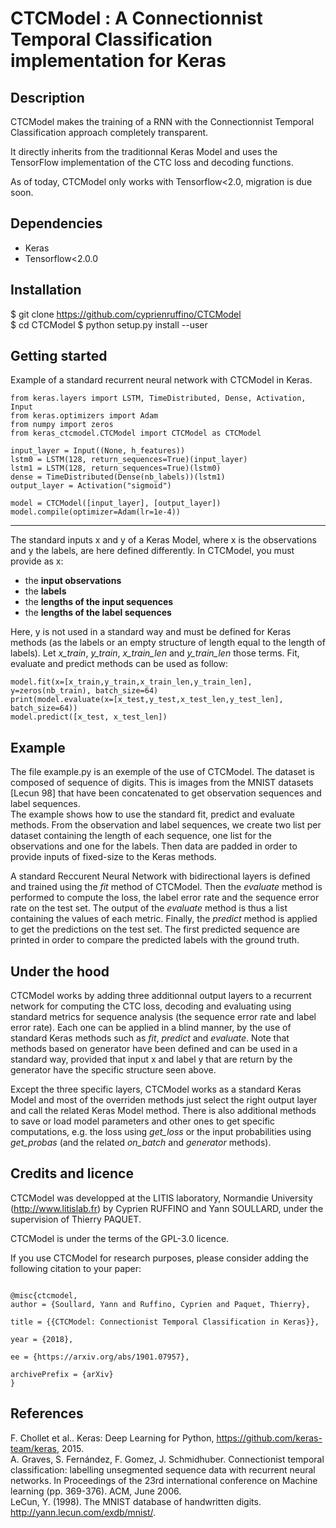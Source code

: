 ﻿
# CTCModel : A Connectionnist Temporal Classification implementation for Keras

## Description

CTCModel makes the training of a RNN with the Connectionnist Temporal Classification approach completely transparent.

It directly inherits from the traditionnal Keras Model and uses the TensorFlow implementation of the CTC loss and decoding functions.

As of today, CTCModel only works with Tensorflow<2.0, migration is due soon.

## Dependencies
- Keras
- Tensorflow<2.0.0

## Installation
$ git clone https://github.com/cyprienruffino/CTCModel  
$ cd CTCModel
$ python setup.py install --user

## Getting started
Example of a standard recurrent neural network with CTCModel in Keras.

```
from keras.layers import LSTM, TimeDistributed, Dense, Activation, Input
from keras.optimizers import Adam
from numpy import zeros
from keras_ctcmodel.CTCModel import CTCModel as CTCModel

input_layer = Input((None, h_features))
lstm0 = LSTM(128, return_sequences=True)(input_layer)
lstm1 = LSTM(128, return_sequences=True)(lstm0)
dense = TimeDistributed(Dense(nb_labels))(lstm1)
output_layer = Activation("sigmoid")

model = CTCModel([input_layer], [output_layer])
model.compile(optimizer=Adam(lr=1e-4))
```


----------


The standard inputs x and y of a Keras Model, where x is the observations and y the labels, are here defined differently. In CTCModel, you must provide as x:

 -  the **input observations**
 -  the **labels**
 -  the **lengths of the input sequences**
 -  the **lengths of the label sequences** 

Here, y is not used in a standard way and must be defined for Keras methods (as the labels or an empty structure of length equal to the length of labels).
Let *x_train*, *y_train*, *x_train_len* and *y_train_len* those terms. Fit, evaluate and predict methods can be used as follow:

```
model.fit(x=[x_train,y_train,x_train_len,y_train_len], y=zeros(nb_train), batch_size=64)
print(model.evaluate(x=[x_test,y_test,x_test_len,y_test_len], batch_size=64))
model.predict([x_test, x_test_len])
```

## Example

The file example.py is an exemple of the use of CTCModel. The dataset is composed of sequence of digits. This is images from the  MNIST datasets [Lecun 98] that have been concatenated to get observation sequences and label sequences.  
The example shows how to use the standard fit, predict and evaluate methods. From the observation and label sequences, we create two list per dataset containing the length of each sequence, one list for the observations and one for the labels. Then data are padded in order to provide inputs of fixed-size to the Keras methods.  

A standard Reccurent Neural Network with bidirectional layers is defined and trained using the *fit* method of CTCModel. Then the *evaluate* method is performed to compute the loss, the label error rate and the sequence error rate on the test set.  The output of the *evaluate* method is thus a list containing the values of each metric. Finally, the *predict* method is applied to get the predictions on the test set. The first predicted sequence are printed in order to compare the predicted labels with the ground truth.  

## Under the hood
CTCModel works by adding three additionnal output layers to a recurrent network for computing the CTC loss, decoding and evaluating using standard metrics for sequence analysis (the sequence error rate and label error rate). Each one can be applied in a blind manner, by the use of standard Keras methods such as *fit*, *predict* and *evaluate*. Note that methods based on generator have been defined and can be used in a standard way, provided that input x and label y that are return by the generator have the specific structure seen above. 

Except the three specific layers, CTCModel works as a standard Keras Model and most of the overriden methods just select the right output layer and call the related Keras Model method. There is also additional methods to save or load model parameters and other ones to get specific computations, e.g. the loss using *get_loss* or the input probabilities using *get_probas* (and the related *on_batch* and *generator* methods). 

## Credits and licence
CTCModel was developped at the LITIS laboratory, Normandie University (http://www.litislab.fr) by Cyprien RUFFINO and Yann SOULLARD, under the supervision of Thierry PAQUET.  

CTCModel is under the terms of the GPL-3.0 licence.  

If you use CTCModel for research purposes, please consider adding the following citation to your paper:

<code>
@misc{ctcmodel,
author = {Soullard, Yann and Ruffino, Cyprien and Paquet, Thierry},<br/>
title = {{CTCModel: Connectionist Temporal Classification in Keras}},<br/>
year = {2018},<br/>
ee = {https://arxiv.org/abs/1901.07957},<br/>
archivePrefix = {arXiv}
}
</code>


## References
F. Chollet et al.. Keras: Deep Learning for Python, https://github.com/keras-team/keras, 2015.   
A. Graves, S. Fernández, F. Gomez, J. Schmidhuber. Connectionist temporal classification: labelling unsegmented sequence data with recurrent neural networks. In Proceedings of the 23rd international conference on Machine learning (pp. 369-376). ACM, June 2006.  
LeCun, Y. (1998). The MNIST database of handwritten digits. http://yann.lecun.com/exdb/mnist/.  
